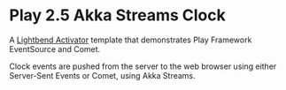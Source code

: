 # Play 2.5 Akka Streams Clock

A [Lightbend Activator] template that demonstrates Play Framework EventSource and Comet.

Clock events are pushed from the server to the web browser using either Server-Sent Events or Comet, using Akka Streams.

[Lightbend Activator]: http://lightbend.com/activator
